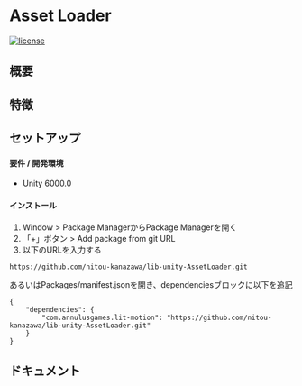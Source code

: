 # Asset Loader

[![license](https://img.shields.io/badge/LICENSE-MIT-green.svg)](LICENSE)


## 概要


## 特徴



## セットアップ
#### 要件 / 開発環境
- Unity 6000.0

#### インストール

1. Window > Package ManagerからPackage Managerを開く
2. 「+」ボタン > Add package from git URL
3. 以下のURLを入力する
```
https://github.com/nitou-kanazawa/lib-unity-AssetLoader.git
```

あるいはPackages/manifest.jsonを開き、dependenciesブロックに以下を追記
```
{
    "dependencies": {
        "com.annulusgames.lit-motion": "https://github.com/nitou-kanazawa/lib-unity-AssetLoader.git"
    }
}
```


## ドキュメント
